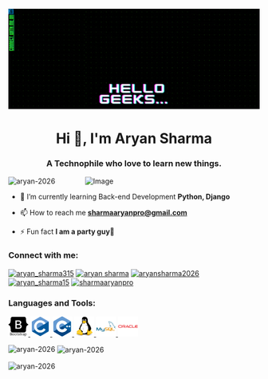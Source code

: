 ![logo](https://github.com/aryan-2026/aryan-2026/blob/main/Neon%20Glitch%20Twitch%20Banner%20.gif)
<h1 align="center">Hi 👋, I'm Aryan Sharma</h1>
<h3 align="center">A Technophile who love to learn new things.</h3>

<image src="https://media4.giphy.com/media/CuuSHzuc0O166MRfjt/giphy.gif?cid=ecf05e47it023iw8n20hxj7q8ckicqqnfl8p7s7xz0zcnfgh&ep=v1_gifs_search&rid=giphy.gif&ct=g" alt="Image" align="right" width="350"> 

<p align="left"> <img src="https://komarev.com/ghpvc/?username=aryan-2026&label=Profile%20views&color=0e75b6&style=flat" alt="aryan-2026" /> </p>

- 🌱 I’m currently learning Back-end Development **Python, Django**

- 📫 How to reach me **sharmaaryanpro@gmail.com**

- ⚡ Fun fact **I am a party guy🥳**

<h3 align="left">Connect with me:</h3>
<p align="left">
<a href="https://twitter.com/aryan_sharma315" target="blank"><img align="center" src="https://raw.githubusercontent.com/rahuldkjain/github-profile-readme-generator/master/src/images/icons/Social/twitter.svg" alt="aryan_sharma315" height="30" width="40" /></a>
<a href="https://linkedin.com/in/aryan sharma" target="blank"><img align="center" src="https://raw.githubusercontent.com/rahuldkjain/github-profile-readme-generator/master/src/images/icons/Social/linked-in-alt.svg" alt="aryan sharma" height="30" width="40" /></a>
<a href="https://instagram.com/aryansharma2026" target="blank"><img align="center" src="https://raw.githubusercontent.com/rahuldkjain/github-profile-readme-generator/master/src/images/icons/Social/instagram.svg" alt="aryansharma2026" height="30" width="40" /></a>
<a href="https://www.codechef.com/users/aryan_sharma15" target="blank"><img align="center" src="https://cdn.jsdelivr.net/npm/simple-icons@3.1.0/icons/codechef.svg" alt="aryan_sharma15" height="30" width="40" /></a>
<a href="https://www.hackerrank.com/sharmaaryanpro" target="blank"><img align="center" src="https://raw.githubusercontent.com/rahuldkjain/github-profile-readme-generator/master/src/images/icons/Social/hackerrank.svg" alt="sharmaaryanpro" height="30" width="40" /></a>

</p>

<h3 align="left">Languages and Tools:</h3>
<p align="left"> <a href="https://getbootstrap.com" target="_blank" rel="noreferrer"> <img src="https://raw.githubusercontent.com/devicons/devicon/master/icons/bootstrap/bootstrap-plain-wordmark.svg" alt="bootstrap" width="40" height="40"/> </a> <a href="https://www.cprogramming.com/" target="_blank" rel="noreferrer"> <img src="https://raw.githubusercontent.com/devicons/devicon/master/icons/c/c-original.svg" alt="c" width="40" height="40"/> </a> <a href="https://www.w3schools.com/cpp/" target="_blank" rel="noreferrer"> <img src="https://raw.githubusercontent.com/devicons/devicon/master/icons/cplusplus/cplusplus-original.svg" alt="cplusplus" width="40" height="40"/> </a> <a href="https://www.linux.org/" target="_blank" rel="noreferrer"> <img src="https://raw.githubusercontent.com/devicons/devicon/master/icons/linux/linux-original.svg" alt="linux" width="40" height="40"/> </a> <a href="https://www.mysql.com/" target="_blank" rel="noreferrer"> <img src="https://raw.githubusercontent.com/devicons/devicon/master/icons/mysql/mysql-original-wordmark.svg" alt="mysql" width="40" height="40"/> </a> <a href="https://www.oracle.com/" target="_blank" rel="noreferrer"> <img src="https://raw.githubusercontent.com/devicons/devicon/master/icons/oracle/oracle-original.svg" alt="oracle" width="40" height="40"/> </a> </p>

<p><img align="left" src="https://github-readme-stats.vercel.app/api/top-langs?username=aryan-2026&show_icons=true&locale=en&layout=compact" alt="aryan-2026" /></p>

<p>&nbsp;<img align="center" src="https://github-readme-stats.vercel.app/api?username=aryan-2026&show_icons=true&locale=en" alt="aryan-2026" /></p>

<p><img align="center" src="https://github-readme-streak-stats.herokuapp.com/?user=aryan-2026&" alt="aryan-2026" /></p>
